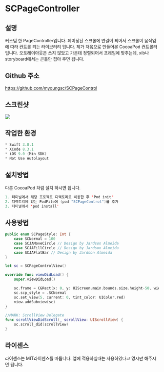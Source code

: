 # SCPageController

## 설명
커스텀 한 PageController입니다. 페이징된 스크롤에 연결이 되어서 스크롤이 움직임에 따라 컨트롤 되는 라이브러리 입니다. 제가 처음으로 만들어본 CocoaPod 컨트롤러 입니다. 오토레이아웃은 쓰지 않았고 가운데 정렬되어서 프레임에 맞추는데, xib나 storyboard에서는 큰틀만 잡아 주면 됩니다.

## Github 주소
https://github.com/myoungsc/SCPageControl

## 스크린샷
![](https://github.com/myoungsc/SCPageControl/blob/master/ScreenShot/SCPageControl.gif?raw=true)

## 작업한 환경
```Swift
* Swift 3.0.1
* XCode 8.3.1
* iOS 9.0 (Min SDK)
* Not Use Autolayout
```

## 설치방법
다른 CocoaPod 처럼 설치 하시면 됩니다.
```Swift
1. 터미널에서 해당 프로젝트 디렉토리로 이동한 후 'Pod init'
2. 디렉토리에 있는 PodFile에 (pod "SCPageControl")를 추가
3. 터미널에서 'pod install'
```

## 사용방법
```Swift
public enum SCPageStyle: Int {
    case SCNormal = 100
    case SCJAMoveCircle // Design by Jardson Almeida
    case SCJAFillCircle // Design by Jardson Almeida
    case SCJAFlatBar // Design by Jardson Almeida
}

let sc = SCPageControlView()

override func viewDidLoad() {
    super.viewDidLoad()

	sc.frame = CGRect(x: 0, y: UIScreen.main.bounds.size.height-50, width: UIScreen.main.bounds.size.width, height: 50)
	sc.scp_style = .SCNormal
	sc.set_view(5, current: 0, tint_color: UIColor.red)
	view.addSubview(sc)
}

//MARK: ScrollView Delegate
func scrollViewDidScroll(_ scrollView: UIScrollView) {
	sc.scroll_did(scrollView)
}
```

## 라이센스
라이센스는 MIT라이센스를 따릅니다. 앱에 적용하실때는 사용하였다고 명시만 해주시면 됩니다.